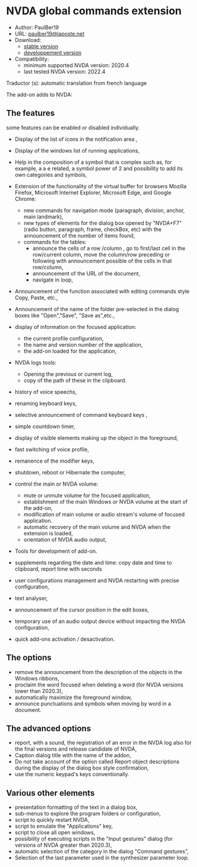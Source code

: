 # NVDA global commands extension #

* Author: PaulBer19
* URL: paulber19@laposte.net
* Download:
	* [stable version][1]
	* [developpement version][2]
* Compatibility:
	* minimum supported NVDA version: 2020.4
	* last tested NVDA version: 2022.4


Traductor (s): automatic translation from french language


The add-on adds to NVDA:
## The features ##

some features can be enabled or disabled individually.

* Display of the list of icons in the notification area ,
* Display of the windows list of running applications,
* Help in the composition of a symbol that is complex such as, for example, a a e related, a symbol power of 2 and possibility to add its own categories and symbols,
* Extension of the functionality of the virtual buffer for browsers Mozilla Firefox, Microsoft Internet Explorer, Microsoft Edge, and Google Chrome:

	* new commands for navigation mode (paragraph, division, anchor, main landmark),
	* new types of elements for the dialog box opened by "NVDA+F7" (radio button, paragraph, frame, checkBox, etc) with the announcement of the number of items found,
	* commands for the tables:
		* announce the cells of a row /column , go to first/last cell in the row/current column, move the column/row preceding or following with announcement possible of the cells in that row/column,
		* announcement of the URL of the document,
		* navigate in loop,


* Announcement of the function associated with editing commands style Copy, Paste, etc.,
* Announcement of the name of the folder pre-selected in the dialog boxes like "Open","Save", "Save as",etc.,
* display of information on the focused application:

	* the current profile configuration,
	* the name and version number of the application,
	* the add-on loaded for the application,


*	NVDA logs tools:
	* Opening the previous or current log,
	* copy of the path of these in the clipboard.


* history of voice speechs,
* renaming keyboard keys,
* selective announcement of command keyboard keys ,
* simple countdown timer,
* display of visible elements making up the object in the foreground,
* fast switching of voice profile,
* remanence of the modifier keys,
* shutdown, reboot or Hibernate the computer,
* control the main or NVDA volume:

	* mute or unmute volume for the focused application,
	* establishment of the main Windows or NVDA volume at the start of the add-on,
	* modification of main volume or audio stream's volume of focused application.
	* automatic recovery of the main volume and NVDA when the extension is loaded,
	* orientation of NVDA audio output,


* Tools for development of add-on.
* supplements regarding the date and time: copy date and time to clipboard, report time with seconds
* user configurations management and NVDA restarting  with precise configuration,
* text analyser,
* announcement of the cursor position in the edit boxes,
* temporary use of an audio output device without impacting the NVDA configuration,
* quick add-ons activation / desactivation.


## The options ##

* remove the announcement from the description of the objects in the Windows ribbons,
* proclaim the word focused when deleting a word (for NVDA versions lower than 2020.3),
* automatically maximize the foreground window,
* announce punctuations and symbols when moving by word in a document.


## The advanced options ##

* report, with a sound, the registration of an error in the NVDA log also for the final versions and release candidate of NVDA,
* Caption dialog title with the name of the addon,
* Do not take account of the option called Report object descriptions during the display of the dialog box style confirmation,
* use the numeric keypad's keys conventionally.


## Various other elements ##

* presentation formatting of the text in a dialog box,
* sub-menus to explore the program folders or configuration,
* script to quickly restart NVDA,
* script to emulate the "Applications" key,
* script to close all open windows,
* possibility of executing scripts in the "Input gestures" dialog (for versions of NVDA greater than 2020.3),
* automatic selection of the category in the dialog "Command gestures",
* Selection of the last parameter used in the synthesizer parameter loop.


[1]: https://github.com/paulber007/AllMyNVDAAddons/raw/master/NVDAExtensionGlobalPlugin/NVDAExtensionGlobalPlugin-11.4.2.nvda-addon
[2]: https://github.com/paulber007/AllMyNVDAAddons/tree/master/NVDAExtensionGlobalPlugin/dev
